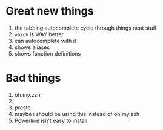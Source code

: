 # Great new things

1. the tabbing autocomplete cycle through things neat stuff
1. `which` is WAY better
  1. can autocomplete with it
  1. shows aliases
  1. shows function definitions

# Bad things
1. oh.my.zsh
  1.
1. presto
  1. maybe i should be using this instead of oh.my.zsh
1.  Powerline isn't easy to install.
